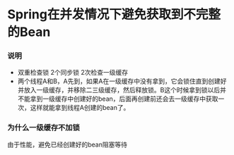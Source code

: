 # Spring在并发情况下避免获取到不完整的Bean

### 说明
- 双重检查锁 2个同步锁 2次检查一级缓存
- 两个线程A和B，A先到，如果A在一级缓存中没有拿到，它会锁住直到创建好并放入一级缓存，并移除二三级缓存，然后释放锁。B这个时候拿到锁以后并不能拿到一级缓存中创建好的bean，后面再创建前还会去一级缓存中获取一次，这样就能拿到线程A创建的bean了。


### 为什么一级缓存不加锁
由于性能，避免已经创建好的bean阻塞等待